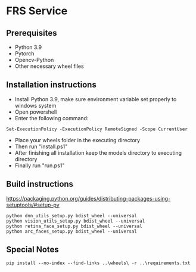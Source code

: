 # FRS Service
## Prerequisites
- Python 3.9
- Pytorch
- Opencv-Python
- Other necessary wheel files

## Installation instructions
- Install Python 3.9, make sure environment variable set properly to windows system
- Open powershell
- Enter the following command:
```
Set-ExecutionPolicy -ExecutionPolicy RemoteSigned -Scope CurrentUser
```
- Place your wheels folder in the executing directory
- Then run "install.ps1"
- After finishing all installation keep the models directory to executing directory
- Finally run "run.ps1"

## Build instructions
https://packaging.python.org/guides/distributing-packages-using-setuptools/#setup-py
```
python dnn_utils_setup.py bdist_wheel --universal
python vision_utils_setup.py bdist_wheel --universal
python retina_face_setup.py bdist_wheel --universal
python arc_faces_setup.py bdist_wheel --universal
```

## Special Notes
```
pip install --no-index --find-links ..\wheels\ -r ..\requirements.txt
```